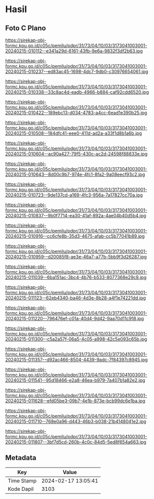 # Hasil

## Foto C Plano

https://sirekap-obj-formc.kpu.go.id/c05c/pemilu/pdpr/31/73/04/10/03/3173041003001-20240215-010112--e341a29d-6161-43fb-9e6a-9832f3df2b63.jpg

https://sirekap-obj-formc.kpu.go.id/c05c/pemilu/pdpr/31/73/04/10/03/3173041003001-20240215-010237--ed83ac45-1698-4dc7-9db0-c30976654061.jpg

https://sirekap-obj-formc.kpu.go.id/c05c/pemilu/pdpr/31/73/04/10/03/3173041003001-20240215-010338--33c8ac4d-eadb-4966-b884-caf92cdd6520.jpg

https://sirekap-obj-formc.kpu.go.id/c05c/pemilu/pdpr/31/73/04/10/03/3173041003001-20240215-010422--189ebc13-d034-4783-a4cc-6ead1e390b25.jpg

https://sirekap-obj-formc.kpu.go.id/c05c/pemilu/pdpr/31/73/04/10/03/3173041003001-20240215-010508--184dfc41-eee0-411d-ad2a-a33f1d8b1a6b.jpg

https://sirekap-obj-formc.kpu.go.id/c05c/pemilu/pdpr/31/73/04/10/03/3173041003001-20240215-010604--ac90a427-79f5-430c-ac2d-24598f88833e.jpg

https://sirekap-obj-formc.kpu.go.id/c05c/pemilu/pdpr/31/73/04/10/03/3173041003001-20240215-010643--8d00c9b7-974e-4fc1-8fa2-9a08eecf93c2.jpg

https://sirekap-obj-formc.kpu.go.id/c05c/pemilu/pdpr/31/73/04/10/03/3173041003001-20240215-010723--9de137cd-a169-4fc3-956a-7a17827cc70a.jpg

https://sirekap-obj-formc.kpu.go.id/c05c/pemilu/pdpr/31/73/04/10/03/3173041003001-20240215-010837--9b0f7714-ea30-41af-892a-4ae04b40d5b4.jpg

https://sirekap-obj-formc.kpu.go.id/c05c/pemilu/pdpr/31/73/04/10/03/3173041003001-20240215-010916--cc6cfe8b-35d3-4675-afab-cc5b77041b89.jpg

https://sirekap-obj-formc.kpu.go.id/c05c/pemilu/pdpr/31/73/04/10/03/3173041003001-20240215-010959--d20085f8-ae3e-46a7-a77b-5bb9f3d26287.jpg

https://sirekap-obj-formc.kpu.go.id/c05c/pemilu/pdpr/31/73/04/10/03/3173041003001-20240215-011039--6ba151ac-3bc4-4b76-b533-8077368e29c8.jpg

https://sirekap-obj-formc.kpu.go.id/c05c/pemilu/pdpr/31/73/04/10/03/3173041003001-20240215-011123--62eb4340-ba46-4d3e-8b28-a4f1e74221dd.jpg

https://sirekap-obj-formc.kpu.go.id/c05c/pemilu/pdpr/31/73/04/10/03/3173041003001-20240215-011220--796476ef-c01a-40d4-9d42-9aa70d11c918.jpg

https://sirekap-obj-formc.kpu.go.id/c05c/pemilu/pdpr/31/73/04/10/03/3173041003001-20240215-011300--c5a2a57f-06a5-4c05-a998-42c5e093c65b.jpg

https://sirekap-obj-formc.kpu.go.id/c05c/pemilu/pdpr/31/73/04/10/03/3173041003001-20240215-011357--d92ac466-8504-4439-9adc-7f84397c8945.jpg

https://sirekap-obj-formc.kpu.go.id/c05c/pemilu/pdpr/31/73/04/10/03/3173041003001-20240215-011541--95d18466-e2a8-46ea-b979-7a407b1a82e2.jpg

https://sirekap-obj-formc.kpu.go.id/c05c/pemilu/pdpr/31/73/04/10/03/3173041003001-20240215-011628--efd05be3-09b7-4e1b-873e-bcb99dc6e1ba.jpg

https://sirekap-obj-formc.kpu.go.id/c05c/pemilu/pdpr/31/73/04/10/03/3173041003001-20240215-011710--768e0a96-d443-46b3-b038-21b4148041e2.jpg

https://sirekap-obj-formc.kpu.go.id/c05c/pemilu/pdpr/31/73/04/10/03/3173041003001-20240215-011807--3bf7d5cd-260b-4c0c-84d5-5ed8f654a663.jpg


## Metadata

| Key        | Value               |
| ---------- | ------------------- |
| Time Stamp | 2024-02-17 13:05:41 |
| Kode Dapil | 3103                |




